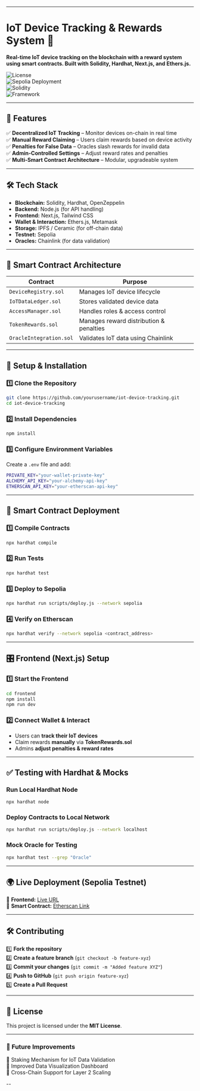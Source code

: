 
---

# **IoT Device Tracking & Rewards System 🚀**  
**Real-time IoT device tracking on the blockchain with a reward system using smart contracts. Built with Solidity, Hardhat, Next.js, and Ethers.js.**  

![License](https://img.shields.io/badge/License-MIT-blue.svg)  
![Sepolia Deployment](https://img.shields.io/badge/Network-Sepolia-purple)  
![Solidity](https://img.shields.io/badge/Solidity-%5E0.8.19-black)  
![Framework](https://img.shields.io/badge/Framework-Hardhat-yellow)  

---

## **📌 Features**  
✅ **Decentralized IoT Tracking** – Monitor devices on-chain in real time  
✅ **Manual Reward Claiming** – Users claim rewards based on device activity  
✅ **Penalties for False Data** – Oracles slash rewards for invalid data  
✅ **Admin-Controlled Settings** – Adjust reward rates and penalties  
✅ **Multi-Smart Contract Architecture** – Modular, upgradeable system  

---

## **🛠 Tech Stack**  
- **Blockchain:** Solidity, Hardhat, OpenZeppelin  
- **Backend:** Node.js (for API handling)  
- **Frontend:** Next.js, Tailwind CSS  
- **Wallet & Interaction:** Ethers.js, Metamask  
- **Storage:** IPFS / Ceramic (for off-chain data)  
- **Testnet:** Sepolia  
- **Oracles:** Chainlink (for data validation)  

---

## **📁 Smart Contract Architecture**  

| Contract              | Purpose |
|----------------------|---------|
| `DeviceRegistry.sol` | Manages IoT device lifecycle |
| `IoTDataLedger.sol` | Stores validated device data |
| `AccessManager.sol` | Handles roles & access control |
| `TokenRewards.sol` | Manages reward distribution & penalties |
| `OracleIntegration.sol` | Validates IoT data using Chainlink |

---

## **🚀 Setup & Installation**  

### **1️⃣ Clone the Repository**  
```bash
git clone https://github.com/yourusername/iot-device-tracking.git
cd iot-device-tracking
```

### **2️⃣ Install Dependencies**  
```bash
npm install
```

### **3️⃣ Configure Environment Variables**  
Create a `.env` file and add:  
```bash
PRIVATE_KEY="your-wallet-private-key"
ALCHEMY_API_KEY="your-alchemy-api-key"
ETHERSCAN_API_KEY="your-etherscan-api-key"
```

---

## **📜 Smart Contract Deployment**  
### **1️⃣ Compile Contracts**  
```bash
npx hardhat compile
```

### **2️⃣ Run Tests**  
```bash
npx hardhat test
```

### **3️⃣ Deploy to Sepolia**  
```bash
npx hardhat run scripts/deploy.js --network sepolia
```

### **4️⃣ Verify on Etherscan**  
```bash
npx hardhat verify --network sepolia <contract_address>
```

---

## **🎛 Frontend (Next.js) Setup**  

### **1️⃣ Start the Frontend**  
```bash
cd frontend
npm install
npm run dev
```

### **2️⃣ Connect Wallet & Interact**  
- Users can **track their IoT devices**  
- Claim rewards **manually** via **TokenRewards.sol**  
- Admins **adjust penalties & reward rates**  

---

## **✅ Testing with Hardhat & Mocks**  

### **Run Local Hardhat Node**  
```bash
npx hardhat node
```

### **Deploy Contracts to Local Network**  
```bash
npx hardhat run scripts/deploy.js --network localhost
```

### **Mock Oracle for Testing**  
```bash
npx hardhat test --grep "Oracle"
```

---

## **🌍 Live Deployment (Sepolia Testnet)**  
🔗 **Frontend:** [Live URL](https://iot-tracking.vercel.app)  
🔗 **Smart Contract:** [Etherscan Link](https://sepolia.etherscan.io/address/your_contract_address)  

---

## **🛠 Contributing**  
1️⃣ **Fork the repository**  
2️⃣ **Create a feature branch** (`git checkout -b feature-xyz`)  
3️⃣ **Commit your changes** (`git commit -m "Added feature XYZ"`)  
4️⃣ **Push to GitHub** (`git push origin feature-xyz`)  
5️⃣ **Create a Pull Request**  

---

## **📜 License**  
This project is licensed under the **MIT License**.  

---

### **🚀 Future Improvements**  
🔹 Staking Mechanism for IoT Data Validation  
🔹 Improved Data Visualization Dashboard  
🔹 Cross-Chain Support for Layer 2 Scaling  

--